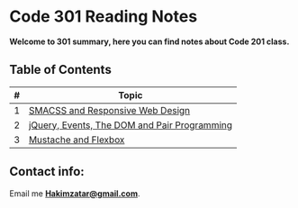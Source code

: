 # Code 301 Reading Notes

**Welcome to 301 summary, here you can find notes about Code 201 class.**


## Table of Contents

\# | Topic 
--- | ---
1 | [SMACSS and Responsive Web Design](301/read01)
2 | [jQuery, Events, The DOM and Pair Programming](301/read02)
3 | [Mustache and Flexbox](301/read03)


## Contact info:
Email me **Hakimzatar@gmail.com**.
